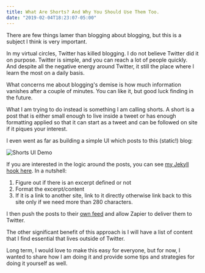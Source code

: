 ```yaml
---
title: What Are Shorts? And Why You Should Use Them Too.
date: "2019-02-04T18:23:07-05:00"
---
```


There are few things lamer than blogging about blogging, but this is a subject I think is very important.

In my virtual circles, Twitter has killed blogging. I do not believe Twitter did it on purpose. Twitter is simple, and you can reach a lot of people quickly. And despite all the negative energy around Twitter, it still the place where I learn the most on a daily basis.

What concerns me about blogging's demise is how much information vanishes after a couple of minutes. You can like it, but good luck finding in the future.

What I am trying to do instead is something I am calling shorts. A short is a post that is either small enough to live inside a tweet or has enough formatting applied so that it can start as a tweet and can be followed on site if it piques your interest.

I even went as far as building a simple UI which posts to this (static!) blog:

![Shorts UI Demo](/assets/images/posts/shorts_ui.png)

If you are interested in the logic around the posts, you can see [my Jekyll hook here](https://github.com/scottwater/blog/blob/master/_plugins/short_feed_hook.rb). In a nutshell:

1. Figure out if there is an excerpt defined or not
2. Format the excerpt/content
3. If it is a link to another site, link to it directly otherwise link back to this site only if we need more than 280 characters.

I then push the posts to their [own feed](http://scottw.com/shortfeed.xml) and allow Zapier to deliver them to Twitter.

The other significant benefit of this approach is I will have a list of content that I find essential that lives outside of Twitter.

Long term, I would love to make this easy for everyone, but for now, I wanted to share how I am doing it and provide some tips and strategies for doing it yourself as well.
